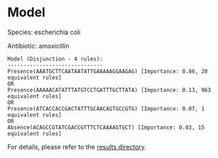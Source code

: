 
# Model

Species: escherichia coli

Antibiotic: amoxicillin

```
Model (Disjunction - 4 rules):
------------------------------
Presence(AAATGCTTCAATAATATTGAAAAAGGAAGAG) [Importance: 0.86, 20 equivalent rules]
OR
Presence(AAAAACATATTTATGTCCTGATTTGCTTATA) [Importance: 0.13, 963 equivalent rules]
OR
Presence(ATCACCACCGACTATTTGCAACAGTGCCGTG) [Importance: 0.07, 1 equivalent rules]
OR
Absence(ACAGCCGTATCGACCGTTTCTCAAAAGTGCT) [Importance: 0.03, 15 equivalent rules]

```

For details, please refer to the [results directory](../../../../../results/scm_b/escherichia+coli/amoxicillin/repeat_4/).

